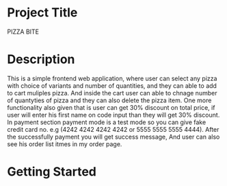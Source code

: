 # Project Title
PIZZA BITE

# Description
This is a simple frontend web application, where user can select any pizza with choice of variants and number of quantities, and they can able to add to cart muliples pizza.
And inside the cart user can able to chnage number of quantyties of pizza and they can also delete the pizza item. One more functionality also given that is user can get 30% discount on total price, if user will enter his first name on code input than they will get 30% discount. 
In payment section payment mode is a test mode so you can give fake credit card no. e.g (4242 4242 4242 4242 or 5555 5555 5555 4444). After the successfully payment you will get success message, And user can also see his order list itmes in my order page.
# Getting Started
